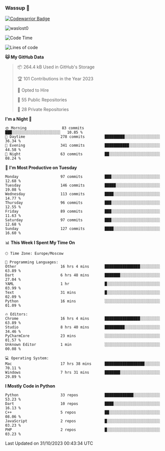 ### Wassup 👋

[![Codewarrior Badge](https://www.codewars.com/users/waslost/badges/small)](https://www.codewars.com/users/waslost)

<p align="left"> <img src="https://komarev.com/ghpvc/?username=waslost0" alt="waslost0" /></p>

<!--START_SECTION:waka-->
![Code Time](http://img.shields.io/badge/Code%20Time-3%2C318%20hrs%2014%20mins-blue)

![Lines of code](https://img.shields.io/badge/From%20Hello%20World%20I%27ve%20Written-1.4%20million%20lines%20of%20code-blue)

**🐱 My GitHub Data** 

> 📦 264.4 kB Used in GitHub's Storage 
 > 
> 🏆 101 Contributions in the Year 2023
 > 
> 💼 Opted to Hire
 > 
> 📜 55 Public Repositories 
 > 
> 🔑 28 Private Repositories 
 > 
**I'm a Night 🦉** 

```text
🌞 Morning                83 commits          ███░░░░░░░░░░░░░░░░░░░░░░   10.85 % 
🌆 Daytime                278 commits         █████████░░░░░░░░░░░░░░░░   36.34 % 
🌃 Evening                341 commits         ███████████░░░░░░░░░░░░░░   44.58 % 
🌙 Night                  63 commits          ██░░░░░░░░░░░░░░░░░░░░░░░   08.24 % 
```
📅 **I'm Most Productive on Tuesday** 

```text
Monday                   97 commits          ███░░░░░░░░░░░░░░░░░░░░░░   12.68 % 
Tuesday                  146 commits         █████░░░░░░░░░░░░░░░░░░░░   19.08 % 
Wednesday                113 commits         ████░░░░░░░░░░░░░░░░░░░░░   14.77 % 
Thursday                 96 commits          ███░░░░░░░░░░░░░░░░░░░░░░   12.55 % 
Friday                   89 commits          ███░░░░░░░░░░░░░░░░░░░░░░   11.63 % 
Saturday                 97 commits          ███░░░░░░░░░░░░░░░░░░░░░░   12.68 % 
Sunday                   127 commits         ████░░░░░░░░░░░░░░░░░░░░░   16.60 % 
```


📊 **This Week I Spent My Time On** 

```text
🕑︎ Time Zone: Europe/Moscow

💬 Programming Languages: 
Other                    16 hrs 4 mins       ████████████████░░░░░░░░░   63.89 % 
Dart                     6 hrs 48 mins       ███████░░░░░░░░░░░░░░░░░░   27.04 % 
YAML                     1 hr                █░░░░░░░░░░░░░░░░░░░░░░░░   03.99 % 
Text                     31 mins             █░░░░░░░░░░░░░░░░░░░░░░░░   02.09 % 
Python                   16 mins             ░░░░░░░░░░░░░░░░░░░░░░░░░   01.09 % 

🔥 Editors: 
Chrome                   16 hrs 4 mins       ████████████████░░░░░░░░░   63.89 % 
Studio                   8 hrs 40 mins       █████████░░░░░░░░░░░░░░░░   34.46 % 
PyCharmCore              23 mins             ░░░░░░░░░░░░░░░░░░░░░░░░░   01.57 % 
Unknown Editor           1 min               ░░░░░░░░░░░░░░░░░░░░░░░░░   00.08 % 

💻 Operating System: 
Mac                      17 hrs 38 mins      ██████████████████░░░░░░░   70.11 % 
Windows                  7 hrs 31 mins       ███████░░░░░░░░░░░░░░░░░░   29.89 % 
```

**I Mostly Code in Python** 

```text
Python                   33 repos            █████████████░░░░░░░░░░░░   53.23 % 
Dart                     10 repos            ████░░░░░░░░░░░░░░░░░░░░░   16.13 % 
C++                      5 repos             ██░░░░░░░░░░░░░░░░░░░░░░░   08.06 % 
JavaScript               2 repos             █░░░░░░░░░░░░░░░░░░░░░░░░   03.23 % 
PHP                      2 repos             █░░░░░░░░░░░░░░░░░░░░░░░░   03.23 % 
```




 Last Updated on 31/10/2023 00:43:34 UTC
<!--END_SECTION:waka-->


